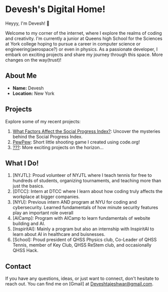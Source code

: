 
# Devesh's Digital Home!

Heyyy, I'm Devesh! 👋

Welcome to my corner of the internet, where I explore the realms of coding and creativity. I'm currently a junior at Queens high School for the Sciences at York college hoping to pursue a career in computer science or engineering(aerospace?) or even in physics. As a passionate developer, I embark on exciting projects and share my journey through this space. More changes on the way(trust)!

## About Me

- **Name:** Devesh
- **Location:** New York


## Projects

Explore some of my recent projects:

1. [What Factors Affect the Social Progress Index?](http://tinyurl.com/SPIWORLD): Uncover the mysteries behind the Social Progress Index.
2. [PewPew]((http://tinyurl.com/MagicRage)): Short little shooting game I created using code.org!
3. [???](): More exciting projects on the horizon...

## What I Do!

1. [NYJTL]: Proud volunteer of NYJTL where I teach tennis for free to hundreds of students, organizing tournaments, and teaching more than just the basics.
2. [DTCC]: Intern at DTCC where I learn about how coding truly affects the workplace at bigger companies.
3. [NYU]: Previous intern AND program at NYU for coding and cybersecurity. Learned fundamentals of how minute security features play an important role overall
4. [AICamp]: Program with AICamp to learn fundamentals of website building and AI.
5. [InspiritAI]: Mainly a program but also an internship with InspiritAI to learn about AI in healthcare and buisnesses.
6. [School]: Proud president of QHSS Physics club, Co-Leader of QHSS Tennis, member of Key Club, QHSS ReStem club, and occasionally QHSS Hack.

## Contact

If you have any questions, ideas, or just want to connect, don't hesitate to reach out. You can find me on [Gmail] at Deveshtajeshwar@gmail.com.

